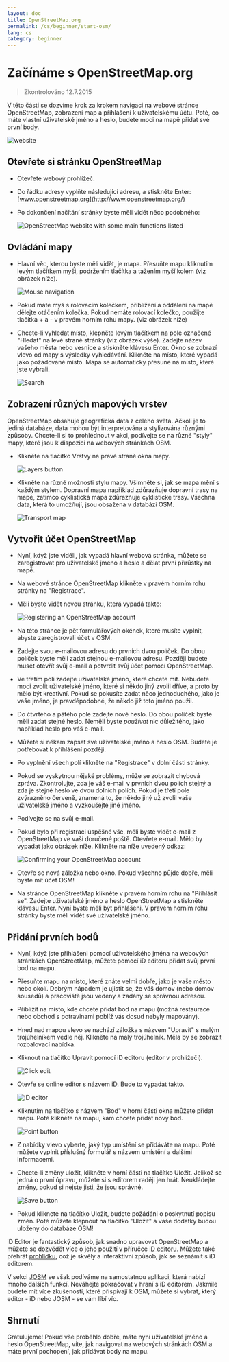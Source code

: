 ```yaml
---
layout: doc
title: OpenStreetMap.org
permalink: /cs/beginner/start-osm/
lang: cs
category: beginner
---
```


Začínáme s OpenStreetMap.org
====================================

> Zkontrolováno 12.7.2015  

V této části se dozvíme krok za krokem navigaci na webové stránce OpenStreetMap, zobrazení map a přihlášení k uživatelskému účtu. Poté, co máte vlastní uživatelské jméno a heslo, budete moci na mapě přidat své první body.

![website][]

Otevřete si stránku OpenStreetMap
-------------------------------

- Otevřete webový prohlížeč.
- Do řádku adresy vyplňte následující adresu, a stiskněte Enter:
    [www.openstreetmap.org](http://www.openstreetmap.org/)
- Po dokončení načítání stránky byste měli vidět něco podobného:

    ![OpenStreetMap website with some main functions listed][]

Ovládání mapy
----------------

- Hlavní věc, kterou byste měli vidět, je mapa. Přesuňte mapu kliknutím levým tlačítkem myši, podržením tlačítka a tažením myší kolem (viz obrázek níže).

    ![Mouse navigation][]

- Pokud máte myš s rolovacím kolečkem, přiblížení a oddálení na mapě dělejte otáčením kolečka. Pokud nemáte rolovací kolečko, použijte tlačítka + a - v pravém horním rohu mapy. (viz obrázek níže)
- Chcete-li vyhledat místo, klepněte levým tlačítkem na pole označené "Hledat" na levé straně stránky (viz obrázek výše). Zadejte název vašeho města nebo vesnice a stiskněte klávesu Enter. Okno se zobrazí vlevo od mapy s výsledky vyhledávání. Klikněte na místo, které vypadá jako požadované místo. Mapa se automaticky přesune na místo, které jste vybrali.

    ![Search][]
   

Zobrazení různých mapových vrstev
------------------------

OpenStreetMap obsahuje geografická data z celého světa. Ačkoli je to jediná databáze, data mohou být interpretována a stylizována různými způsoby. Chcete-li si to prohlédnout v akci, podívejte se na různé "styly" mapy, které jsou k dispozici na webových stránkách OSM.

- Klikněte na tlačítko Vrstvy na pravé straně okna mapy.

    ![Layers button][]

- Klikněte na různé možnosti stylu mapy. Všimněte si, jak se mapa mění s každým stylem. Dopravní mapa například zdůrazňuje dopravní trasy na mapě, zatímco cyklistická mapa zdůrazňuje cyklistické trasy. Všechna data, která to umožňují, jsou obsažena v databázi OSM.

    ![Transport map][]

Vytvořit účet OpenStreetMap
-------------------------------

- Nyní, když jste viděli, jak vypadá hlavní webová stránka, můžete se zaregistrovat pro uživatelské jméno a heslo a dělat první přírůstky na mapě.
- Na webové stránce OpenStreetMap klikněte v pravém horním rohu stránky na "Registrace".
- Měli byste vidět novou stránku, která vypadá takto:

    ![Registering an OpenStreetMap account][]

- Na této stránce je pět formulářových okének, které musíte vyplnit, abyste zaregistrovali účet v OSM.
- Zadejte svou e-mailovou adresu do prvních dvou políček. Do obou políček byste měli zadat stejnou e-mailovou adresu. Později budete muset otevřít svůj e-mail a potvrdit svůj účet pomocí OpenStreetMap.
- Ve třetím poli zadejte uživatelské jméno, které chcete mít. Nebudete moci zvolit uživatelské jméno, které si někdo jiný zvolil dříve, a proto by mělo být kreativní. Pokud se pokusíte zadat něco jednoduchého, jako je vaše jméno, je pravděpodobné, že někdo již toto jméno použil.
- Do čtvrtého a pátého pole zadejte nové heslo. Do obou políček byste měli zadat stejné heslo. Neměli byste *používat* nic důležitého, jako například heslo pro váš e-mail.
- Můžete si někam zapsat své uživatelské jméno a heslo OSM. Budete je potřebovat k přihlášení později.
- Po vyplnění všech polí klikněte na "Registrace" v dolní části stránky.
- Pokud se vyskytnou nějaké problémy, může se zobrazit chybová zpráva. Zkontrolujte, zda je váš e-mail v prvních dvou polích stejný a zda je stejné heslo ve dvou dolních polích. Pokud je třetí pole zvýrazněno červeně, znamená to, že někdo jiný už zvolil vaše uživatelské jméno a vyzkoušejte jiné jméno.
- Podívejte se na svůj e-mail.
- Pokud bylo při registraci úspěšné vše, měli byste vidět e-mail z OpenStreetMap ve vaší doručené poště. Otevřete e-mail. Mělo by vypadat jako obrázek níže. Klikněte na níže uvedený odkaz:

    ![Confirming your OpenStreetMap account][]

- Otevře se nová záložka nebo okno. Pokud všechno půjde dobře, měli byste mít účet OSM!
- Na stránce OpenStreetMap klikněte v pravém horním rohu na "Přihlásit se". Zadejte uživatelské jméno a heslo OpenStreetMap a stiskněte klávesu Enter. Nyní byste měli být přihlášeni. V pravém horním rohu stránky byste měli vidět své uživatelské jméno.

Přidání prvních bodů
------------------------

- Nyní, když jste přihlášeni pomocí uživatelského jména na webových stránkách OpenStreetMap, můžete pomocí iD editoru  přidat svůj první bod na mapu.
- Přesuňte mapu na místo, které znáte velmi dobře, jako je vaše město nebo okolí. Dobrým nápadem je ujistit se, že váš domov (nebo domov sousedů) a pracoviště jsou vedeny a zadány se správnou adresou. 
- Přiblížit na místo, kde chcete přidat bod na mapu (možná restaurace nebo obchod s potravinami poblíž vás dosud nebyly mapovány).
- Hned nad mapou vlevo se nachází záložka s názvem "Upravit" s malým trojúhelníkem vedle něj. Klikněte na malý trojúhelník. Měla by se zobrazit rozbalovací nabídka.
- Kliknout na tlačítko Upravit pomocí iD editoru (editor v prohlížeči).

    ![Click edit][]

- Otevře se online editor s názvem iD. Bude to vypadat takto.

    ![iD editor][] 

- Kliknutím na tlačítko s názvem "Bod" v horní části okna můžete přidat mapu. Poté klikněte na mapu, kam chcete přidat nový bod.

    ![Point button][]    

- Z nabídky vlevo vyberte, jaký typ umístění se přidáváte na mapu. Poté můžete vyplnit příslušný formulář s názvem umístění a dalšími informacemi.
- Chcete-li změny uložit, klikněte v horní části na tlačítko Uložit. Jelikož se jedná o první úpravu, můžete si s editorem raději jen hrát. Neukládejte změny, pokud si nejste jisti, že jsou správné.

    ![Save button][]    

- Pokud kliknete na tlačítko Uložit, budete požádáni o poskytnutí popisu změn. Poté můžete klepnout na tlačítko "Uložit" a vaše dodatky budou uloženy do databáze OSM!


iD Editor je fantastický způsob, jak snadno upravovat OpenStreetMap a můžete se dozvědět více o jeho použití v příručce [iD editoru](/cs/beginner/id-editor/). Můžete také přehrát [prohlídku](http://www.openstreetmap.org/edit?editor=id#walkthrough=true), což je skvělý a interaktivní způsob, jak se seznámit s iD editorem.

V sekci [JOSM](/cs/josm/) se však podíváme na samostatnou aplikaci, která nabízí mnoho dalších funkcí. Neváhejte pokračovat v hraní s iD editorem. Jakmile budete mít více zkušeností, které přispívají k OSM, můžete si vybrat, který editor - iD nebo JOSM - se vám líbí víc.

Shrnutí
------- 

Gratulujeme! Pokud vše proběhlo dobře, máte nyní uživatelské jméno a heslo OpenStreetMap, víte, jak navigovat na webových stránkách OSM a máte první pochopení, jak přidávat body na mapu.



[website]: /images/beginner/start-osm_website.png
[OpenStreetMap website with some main functions listed]: /images/beginner/osm-website-main-functions.png
[Mouse navigation]: /images/beginner/mouse-navigation.png
[Search]: /images/beginner/search.png
[Layers button]: /images/beginner/layers.png
[Transport map]: /images/beginner/transport-map.png
[Registering an OpenStreetMap account]: /images/beginner/registering-account.png
[Confirming your OpenStreetMap account]: /images/beginner/confirming-account.png
[Click edit]: /images/beginner/click-edit.png
[iD editor]: /images/beginner/id-editor.png 
[Point button]: /images/beginner/point-button.png
[Save button]: /images/beginner/save-button.png